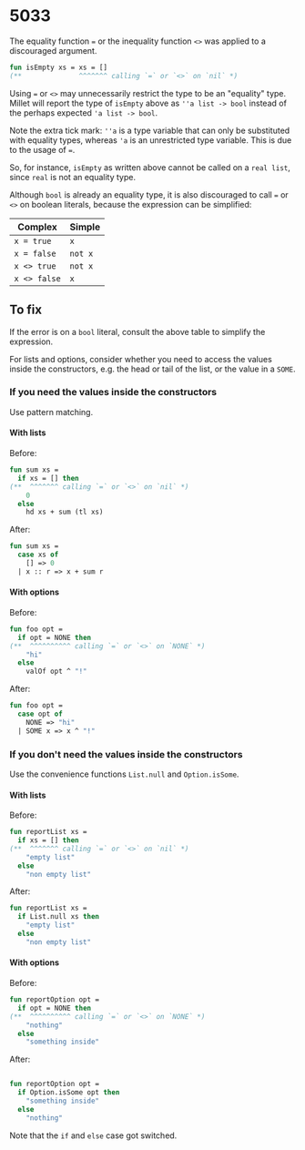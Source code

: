 # 5033

The equality function `=` or the inequality function `<>` was applied to a discouraged argument.

```sml
fun isEmpty xs = xs = []
(**              ^^^^^^^ calling `=` or `<>` on `nil` *)
```

Using `=` or `<>` may unnecessarily restrict the type to be an "equality" type. Millet will report the type of `isEmpty` above as `''a list -> bool` instead of the perhaps expected `'a list -> bool`.

Note the extra tick mark: `''a` is a type variable that can only be substituted with equality types, whereas `'a` is an unrestricted type variable. This is due to the usage of `=`.

So, for instance, `isEmpty` as written above cannot be called on a `real list`, since `real` is not an equality type.

Although `bool` is already an equality type, it is also discouraged to call `=` or `<>` on boolean literals, because the expression can be simplified:

| Complex      | Simple  |
| ------------ | ------- |
| `x = true`   | `x`     |
| `x = false`  | `not x` |
| `x <> true`  | `not x` |
| `x <> false` | `x`     |

## To fix

If the error is on a `bool` literal, consult the above table to simplify the expression.

For lists and options, consider whether you need to access the values inside the constructors, e.g. the head or tail of the list, or the value in a `SOME`.

### If you need the values inside the constructors

Use pattern matching.

#### With lists

Before:

```sml
fun sum xs =
  if xs = [] then
(**  ^^^^^^^ calling `=` or `<>` on `nil` *)
    0
  else
    hd xs + sum (tl xs)
```

After:

```sml
fun sum xs =
  case xs of
    [] => 0
  | x :: r => x + sum r
```

#### With options

Before:

```sml
fun foo opt =
  if opt = NONE then
(**  ^^^^^^^^^^ calling `=` or `<>` on `NONE` *)
    "hi"
  else
    valOf opt ^ "!"
```

After:

```sml
fun foo opt =
  case opt of
    NONE => "hi"
  | SOME x => x ^ "!"
```

### If you don't need the values inside the constructors

Use the convenience functions `List.null` and `Option.isSome`.

#### With lists

Before:

```sml
fun reportList xs =
  if xs = [] then
(**  ^^^^^^^ calling `=` or `<>` on `nil` *)
    "empty list"
  else
    "non empty list"
```

After:

```sml
fun reportList xs =
  if List.null xs then
    "empty list"
  else
    "non empty list"
```

#### With options

Before:

```sml
fun reportOption opt =
  if opt = NONE then
(**  ^^^^^^^^^^ calling `=` or `<>` on `NONE` *)
    "nothing"
  else
    "something inside"
```

After:

```sml

fun reportOption opt =
  if Option.isSome opt then
    "something inside"
  else
    "nothing"
```

Note that the `if` and `else` case got switched.
